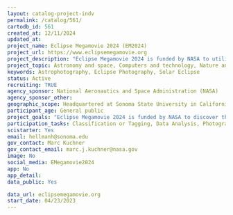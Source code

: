 ```yaml
---
layout: catalog-project-indv
permalink: /catalog/561/
cartodb_id: 561
created_at: 12/11/2024
updated_at: 
project_name: Eclipse Megamovie 2024 (EM2024)
project_url: https://www.eclipsemegamovie.org
project_description: "Eclipse Megamovie 2024 is funded by NASA to utilize photographs of total solar eclipses taken by volunteers to discover the secret lives of solar jets and plumes." 
project_topic: Astronomy and space, Computers and technology, Nature and outdoors
keywords: Astrophotography, Eclipse Photography, Solar Eclipse
status: Active
recruiting: TRUE
agency_sponsor: National Aeronautics and Space Administration (NASA)
agency_sponsor_other: 
geographic_scope: Headquartered at Sonoma State University in California with volunteers from around the US and beyond
participant_age: General public
project_goals: "Eclipse Megamovie 2024 is funded by NASA to discover the secret lives of solar jets and plumes. Many jets and plumes seem to disappear or change from the time they are formed on the Sun and when they move out into the solar wind. To learn more about these solar phenomena, we will use photographs taken by volunteers to identify solar jets as they leave the Sun's surface and solar plumes as they grow and develop. We aim for our research efforts to provide some clues or answers to this question."
participation_tasks: Classification or Tagging, Data Analysis, Photography
scistarter: Yes
email: hellmanh@sonoma.edu
gov_contact: Marc Kuchner
gov_contact_email: marc.j.kuchner@nasa.gov
image: No
social_media: EMegamovie2024
app: No
app_detail: 
data_public: Yes

data_url: eclipsemegamovie.org
start_date: 04/23/2023
---
```

